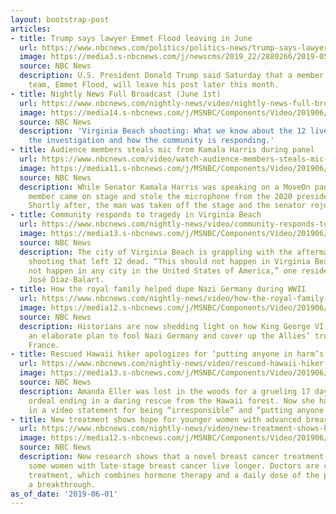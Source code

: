 ```yaml
---
layout: bootstrap-post
articles:
- title: Trump says lawyer Emmet Flood leaving in June
  url: https://www.nbcnews.com/politics/politics-news/trump-says-lawyer-emmet-flood-leaving-june-n1012791
  image: https://media3.s-nbcnews.com/j/newscms/2019_22/2880266/2019-05-08t174221z_230257941_rc1d87cceed0_rtrmadp_3_usa-trump-barr_3d7c7fffaea15aa8eee4cb6d70dbc5b6.nbcnews-fp-1200-630.JPG
  source: NBC News
  description: U.S. President Donald Trump said Saturday that a member of his legal
    team, Emmet Flood, will leave his post later this month.
- title: Nightly News Full Broadcast (June 1st)
  url: https://www.nbcnews.com/nightly-news/video/nightly-news-full-broadcast-june-1st-60744773714
  image: https://media14.s-nbcnews.com/j/MSNBC/Components/Video/201906/NY-NN-XXXXXXXX_CLN_18_30_19_00_Nightly_News_AS-Sub-01.nbcnews-fp-1200-630.jpg
  source: NBC News
  description: 'Virginia Beach shooting: What we know about the 12 lives cut short,
    the investigation and how the community is responding.'
- title: Audience members steals mic from Kamala Harris during panel
  url: https://www.nbcnews.com/video/watch-audience-members-steals-mic-from-kamala-harris-60742725925
  image: https://media11.s-nbcnews.com/j/MSNBC/Components/Video/201906/MoveOn_Big_Idea_2020_Candidate_Forum__1745-1911_r-Sub.nbcnews-fp-1200-630.jpg
  source: NBC News
  description: While Senator Kamala Harris was speaking on a MoveOn panel, an audience
    member came on stage and stole the microphone from the 2020 presidential candidate.
    Shortly after, the man was taken off the stage and the senator rejoined the panel.
- title: Community responds to tragedy in Virginia Beach
  url: https://www.nbcnews.com/nightly-news/video/community-responds-to-tragedy-in-virginia-beach-60743237903
  image: https://media13.s-nbcnews.com/j/MSNBC/Components/Video/201906/nn_jdi_scene_from_virginia_beach_190601_1920x1080.nbcnews-fp-1200-630.jpg
  source: NBC News
  description: The city of Virginia Beach is grappling with the aftermath of a mass
    shooting that left 12 dead. “This should not happen in Virginia Beach. It should
    not happen in any city in the United States of America,” one resident tells NBC’s
    José Díaz-Balart.
- title: How the royal family helped dupe Nazi Germany during WWII
  url: https://www.nbcnews.com/nightly-news/video/how-the-royal-family-helped-dupe-nazi-germany-during-wwii-60743237882
  image: https://media12.s-nbcnews.com/j/MSNBC/Components/Video/201906/nn_spa_man_who_fooled_hitler_190601_1920x1080.nbcnews-fp-1200-630.jpg
  source: NBC News
  description: Historians are now shedding light on how King George VI was part of
    an elaborate plan to fool Nazi Germany and cover up the Allies’ true plan to invade
    France.
- title: Rescued Hawaii hiker apologizes for ‘putting anyone in harm’s way’
  url: https://www.nbcnews.com/nightly-news/video/rescued-hawaii-hiker-apologizes-for-putting-anyone-in-harm-s-way-60743237861
  image: https://media13.s-nbcnews.com/j/MSNBC/Components/Video/201906/nn_mhu_hawaii_hiker_apologize_190601_1920x1080.nbcnews-fp-1200-630.jpg
  source: NBC News
  description: Amanda Eller was lost in the woods for a grueling 17 days, with her
    ordeal ending in a daring rescue from the Hawaii forest. Now she has apologized
    in a video statement for being “irresponsible” and “putting anyone in harm’s way.”
- title: New treatment shows hope for younger women with advanced breast cancer
  url: https://www.nbcnews.com/nightly-news/video/new-treatment-shows-hope-for-younger-women-with-advanced-breast-cancer-60743237860
  image: https://media12.s-nbcnews.com/j/MSNBC/Components/Video/201906/nn_jto_breast_cancer_Study_190601_1920x1080.nbcnews-fp-1200-630.jpg
  source: NBC News
  description: New research shows that a novel breast cancer treatment could help
    some women with late-stage breast cancer live longer. Doctors are calling the
    treatment, which combines hormone therapy and a daily dose of the pill ribociclib,
    a breakthrough.
as_of_date: '2019-06-01'
---
```


